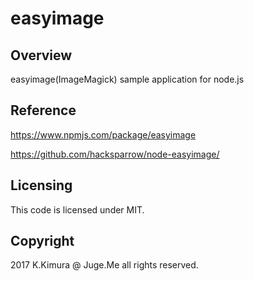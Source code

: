 # easyimage

## Overview

easyimage(ImageMagick) sample application for node.js

## Reference

https://www.npmjs.com/package/easyimage

https://github.com/hacksparrow/node-easyimage/

## Licensing

This code is licensed under MIT.

## Copyright

2017 K.Kimura @ Juge.Me all rights reserved.

